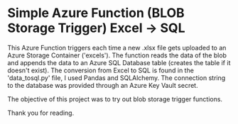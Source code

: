 # Simple Azure Function (BLOB Storage Trigger) Excel -> SQL

This Azure Function triggers each time a new .xlsx file gets uploaded to an Azure Storage Container ('excels').
The function reads the data of the blob and appends the data to an Azure SQL Database table (creates the table if it doesn't exist).
The conversion from Excel to SQL is found in the 'data_tosql.py' file, I used Pandas and SQLAlchemy.
The connection string to the database was provided through an Azure Key Vault secret.

The objective of this project was to try out blob storage trigger functions.

Thank you for reading.